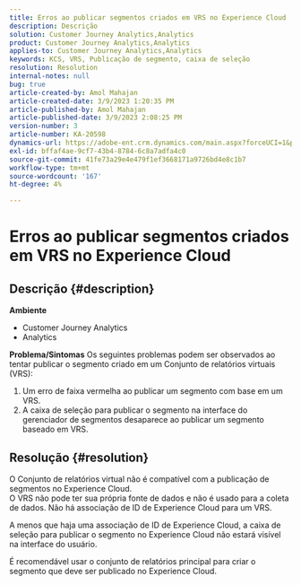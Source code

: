 ```yaml
---
title: Erros ao publicar segmentos criados em VRS no Experience Cloud
description: Descrição
solution: Customer Journey Analytics,Analytics
product: Customer Journey Analytics,Analytics
applies-to: Customer Journey Analytics,Analytics
keywords: KCS, VRS, Publicação de segmento, caixa de seleção
resolution: Resolution
internal-notes: null
bug: true
article-created-by: Amol Mahajan
article-created-date: 3/9/2023 1:20:35 PM
article-published-by: Amol Mahajan
article-published-date: 3/9/2023 2:08:25 PM
version-number: 3
article-number: KA-20598
dynamics-url: https://adobe-ent.crm.dynamics.com/main.aspx?forceUCI=1&pagetype=entityrecord&etn=knowledgearticle&id=145d5d2a-7dbe-ed11-83ff-6045bd006704
exl-id: bffaf4ae-9cf7-43b4-8784-6c8a7adfa4c0
source-git-commit: 41fe73a29e4e479f1ef3668171a9726bd4e8c1b7
workflow-type: tm+mt
source-wordcount: '167'
ht-degree: 4%

---
```


# Erros ao publicar segmentos criados em VRS no Experience Cloud

## Descrição {#description}

<b>Ambiente</b>
- Customer Journey Analytics
- Analytics



<b>Problema/Sintomas</b>
Os seguintes problemas podem ser observados ao tentar publicar o segmento criado em um Conjunto de relatórios virtuais (VRS):

1. Um erro de faixa vermelha ao publicar um segmento com base em um VRS.
2. A caixa de seleção para publicar o segmento na interface do gerenciador de segmentos desaparece ao publicar um segmento baseado em VRS.



## Resolução {#resolution}

O Conjunto de relatórios virtual não é compatível com a publicação de segmentos no Experience Cloud.<br>
O VRS não pode ter sua própria fonte de dados e não é usado para a coleta de dados. Não há associação de ID de Experience Cloud para um VRS.

A menos que haja uma associação de ID de Experience Cloud, a caixa de seleção para publicar o segmento no Experience Cloud não estará visível na interface do usuário.

É recomendável usar o conjunto de relatórios principal para criar o segmento que deve ser publicado no Experience Cloud.

